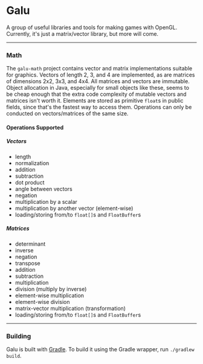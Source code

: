 # Galu

A group of useful libraries and tools for making games with OpenGL. Currently, it's just a matrix/vector library, but more will come.

***

### Math

The `galu-math` project contains vector and matrix implementations suitable for graphics. Vectors of length 2, 3, and 4 are implemented,
as are matrices of dimensions 2x2, 3x3, and 4x4. All matrices and vectors are immutable. Object allocation in Java, especially for small
objects like these, seems to be cheap enough that the extra code complexity of mutable vectors and matrices isn't worth it. Elements are
stored as primitive `float`s in public fields, since that's the fastest way to access them. Operations can only be conducted on
vectors/matrices of the same size.

#### Operations Supported

##### Vectors

* length
* normalization
* addition
* subtraction
* dot product
* angle between vectors
* negation
* multiplication by a scalar
* multiplication by another vector (element-wise)
* loading/storing from/to `float[]`s and `FloatBuffer`s

##### Matrices

* determinant
* inverse
* negation
* transpose
* addition
* subtraction
* multiplication
* division (multiply by inverse)
* element-wise multiplication
* element-wise division
* matrix-vector multiplication (transformation)
* loading/storing from/to `float[]`s and `FloatBuffer`s

***

### Building

Galu is built with [Gradle](http://www.gradle.org). To build it using the Gradle wrapper, run `./gradlew build`.